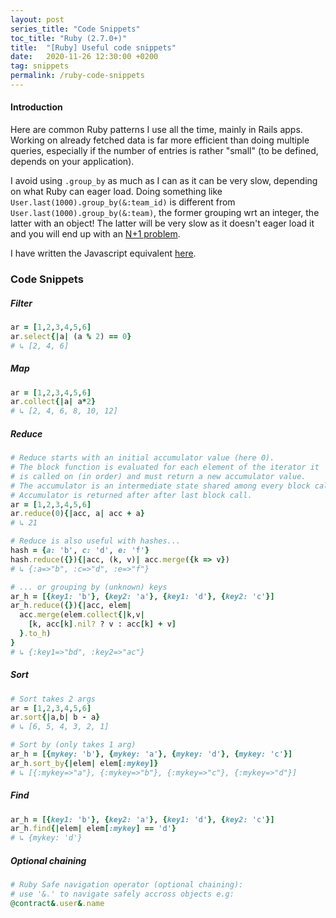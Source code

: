 ```yaml
---
layout: post
series_title: "Code Snippets"
toc_title: "Ruby (2.7.0+)"
title:  "[Ruby] Useful code snippets"
date:   2020-11-26 12:30:00 +0200
tag: snippets
permalink: /ruby-code-snippets
---
```


#### Introduction
Here are common Ruby patterns I use all the time, mainly in Rails apps.
Working on already fetched data is far more efficient than doing multiple queries, especially if the number of entries is rather "small" (to be defined, depends on your application).

I avoid using `.group_by` as much as I can as it can be very slow, depending on what Ruby can eager load. Doing something like `User.last(1000).group_by(&:team_id)` is different from `User.last(1000).group_by(&:team)`, the former grouping wrt an integer, the latter with an object! The latter will be very slow as it doesn't eager load it and you will end up with an [N+1 problem](https://guides.rubyonrails.org/active_record_querying.html#eager-loading-associations).

I have written the Javascript equivalent [here](/javascript-code-snippets).

### Code Snippets

##### Filter
```ruby
ar = [1,2,3,4,5,6]
ar.select{|a| (a % 2) == 0}
# ↳ [2, 4, 6]
```

##### Map
```ruby
ar = [1,2,3,4,5,6]
ar.collect{|a| a*2}
# ↳ [2, 4, 6, 8, 10, 12]
```

##### Reduce
```ruby
# Reduce starts with an initial accumulator value (here 0).
# The block function is evaluated for each element of the iterator it
# is called on (in order) and must return a new accumulator value.
# The accumulator is an intermediate state shared among every block call.
# Accumulator is returned after after last block call.
ar = [1,2,3,4,5,6]
ar.reduce(0){|acc, a| acc + a}
# ↳ 21

# Reduce is also useful with hashes...
hash = {a: 'b', c: 'd', e: 'f'}
hash.reduce({}){|acc, (k, v)| acc.merge({k => v})
# ↳ {:a=>"b", :c=>"d", :e=>"f"}

# ... or grouping by (unknown) keys
ar_h = [{key1: 'b'}, {key2: 'a'}, {key1: 'd'}, {key2: 'c'}]
ar_h.reduce({}){|acc, elem|
  acc.merge(elem.collect{|k,v|
    [k, acc[k].nil? ? v : acc[k] + v]
  }.to_h)
}
# ↳ {:key1=>"bd", :key2=>"ac"}
```

##### Sort
```ruby
# Sort takes 2 args
ar = [1,2,3,4,5,6]
ar.sort{|a,b| b - a}
# ↳ [6, 5, 4, 3, 2, 1]

# Sort by (only takes 1 arg)
ar_h = [{mykey: 'b'}, {mykey: 'a'}, {mykey: 'd'}, {mykey: 'c'}]
ar_h.sort_by{|elem| elem[:mykey]}
# ↳ [{:mykey=>"a"}, {:mykey=>"b"}, {:mykey=>"c"}, {:mykey=>"d"}]
```

##### Find
```ruby
ar_h = [{key1: 'b'}, {key2: 'a'}, {key1: 'd'}, {key2: 'c'}]
ar_h.find{|elem| elem[:mykey] == 'd'}
# ↳ {mykey: 'd'}
```

##### Optional chaining
```ruby
# Ruby Safe navigation operator (optional chaining):
# use '&.' to navigate safely accross objects e.g:
@contract&.user&.name
```